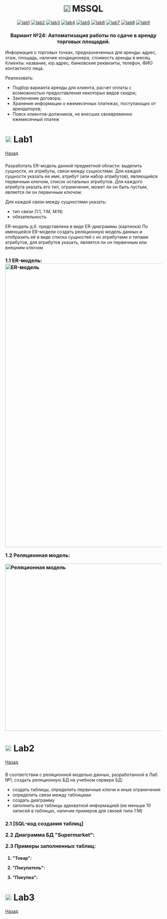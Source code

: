 <h1 name="content" align="center"><a href=""><img src="https://github.com/user-attachments/assets/e080adec-6af7-4bd2-b232-d43cb37024ac" width="20" height="20"/></a> MSSQL</h1>

<p align="center">
  <a href="#-lab1"><img alt="lab1" src="https://img.shields.io/badge/Lab1-crimson"></a> 
  <a href="#-lab2"><img alt="lab2" src="https://img.shields.io/badge/Lab2-forestgreen"></a>
  <a href="#-lab3"><img alt="lab3" src="https://img.shields.io/badge/Lab3-darkorange"></a>
  <a href="#-lab4"><img alt="lab4" src="https://img.shields.io/badge/Lab4-steelblue"></a>
  <a href="#-lab5"><img alt="lab5" src="https://img.shields.io/badge/Lab5-tomato"></a>
  <a href="#-lab6"><img alt="lab6" src="https://img.shields.io/badge/Lab6-olive"></a> 
  <a href="#-lab7"><img alt="lab7" src="https://img.shields.io/badge/Lab7-chocolate"></a>
  <a href="#-lab8"><img alt="lab8" src="https://img.shields.io/badge/Lab8-rosybrown"></a>
  <a href="#-lab9"><img alt="lab9" src="https://img.shields.io/badge/Lab9-maroon"></a> 
</p>

<h3 align="center">
  <a href="#client"></a>
Вариант №24: Автоматизация работы по сдаче в аренду торговых площадей.

</h3>

Информация о торговых точках, предназначенных для аренды: адрес, этаж, площадь, наличие кондиционера, стоимость аренды в месяц.
Клиенты: название, юр.адрес, банковские реквизиты, телефон, ФИО контактного лица.


Реализовать:
- Подбор варианта аренды для клиента, расчет оплаты с возможностью предоставления некоторых видов скидок;
- Заключение договора;
- Хранение информации о ежемесячных платежах, поступающих от арендаторов;
- Поиск клиентов-должников, не внесших своевременно ежемесячный платеж


# <img src="https://github.com/user-attachments/assets/e080adec-6af7-4bd2-b232-d43cb37024ac" width="20" height="20"/> Lab1
[Назад](#content)
<h3 align="left">
  <a href="#client"></a>
</h3>

Разработать ER-модель данной предметной области: выделить сущности, их атрибуты, связи между сущностями. 
Для каждой сущности указать ее имя, атрибут (или набор атрибутов), являющийся первичным ключом, список остальных атрибутов.
Для каждого атрибута указать его тип, ограничения, может ли он быть пустым, является ли он первичным ключом.

Для каждой связи между сущностями указать: 
- тип связи (1:1, 1:M, M:N)
- обязательность

ER-модель д.б. представлена в виде ER-диаграммы (картинка)
По имеющейся ER-модели создать реляционную модель данных и отобразить её в виде списка сущностей с их атрибутами и типами атрибутов,  для атрибутов указать, является ли он первичным или внешним ключом 

<h3 align="left">
  <a href="#client"></a>
1.1 ER-модель:

<img width="1481" height="911" alt="ER-модель" src="https://github.com/user-attachments/assets/97f84658-c72e-4eeb-99cd-6285b0b70ae7" />

 
1.2 Реляционная модель:

<img width="771" height="537" alt="Реляционная модель" src="https://github.com/user-attachments/assets/0da4f585-092d-4919-a224-642dba75cd97" />


# <img src="https://github.com/user-attachments/assets/e080adec-6af7-4bd2-b232-d43cb37024ac" width="20" height="20"/> Lab2
[Назад](#content) 
<h3 align="left"> 
  <a href="#client"></a>
</h3>

В соответствии с реляционной моделью данных, разработанной в Лаб.№1, создать реляционную БД на учебном сервере БД:
- создать таблицы, определить первичные ключи и иные ограничения
- определить связи между таблицами
- создать диаграмму
- заполнить все таблицы адекватной информацией (не меньше 10 записей в таблицах, наличие примеров для связей типа 1:M)

<h3>
  
2.1 [SQL-код создания таблиц]

2.2 Диаграмма БД "Supermarket":
  

  
2.3 Примеры заполненных таблиц:
</h3>
<h4>
  
  1) "Товар":
  


  2) "Покупатель":
     


  3) "Покупка":
     
 

# <img src="https://github.com/user-attachments/assets/e080adec-6af7-4bd2-b232-d43cb37024ac" width="20" height="20"/> Lab3
[Назад](#content)
<h3 align="left">
  <a href="#client"></a>
</h3>
